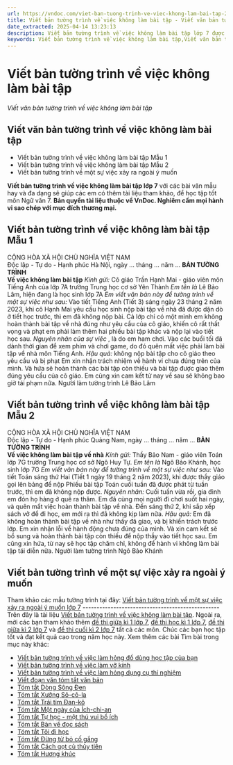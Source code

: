 ```yaml
---
url: https://vndoc.com/viet-ban-tuong-trinh-ve-viec-khong-lam-bai-tap-289811
title: Viết bản tường trình về việc không làm bài tập - Viết văn bản tường trình về việc không làm bài tập - VnDoc.com
date_extracted: 2025-04-14 13:23:13
description: Viết bản tường trình về việc không làm bài tập lớp 7 được biên soạn nhằm giúp các em HS đạt kết quả tốt trong quá trình làm bài tập và học tập môn Ngữ văn lớp 7.
keywords: Viết bản tường trình về việc không làm bài tập,Viết văn bản tường trình về việc không làm bài tập,Viết bản tường trình về một sự việc xảy ra ngoài ý muốn,viết bản tường trình về một sự việc xảy ra ngoài ý muốn mà em đã chứng kiến hoặc tham gia,viết văn bản tường trình về một sự việc xảy ra ngoài ý muốn mà em đã chứng kiến hoặc tham gia,Viết bản tường trình,Viết văn bản tường trình,Hãy viết bản tường trình về một sự việc xảy ra ngoài ý muốn mà em đã chứng kiến hoặc tham gia
---
```


# Viết bản tường trình về việc không làm bài tập
 _Viết văn bản tường trình về việc không làm bài tập_
## Viết văn bản tường trình về việc không làm bài tập
  * Viết bản tường trình về việc không làm bài tập Mẫu 1
  * Viết bản tường trình về việc không làm bài tập Mẫu 2
  * Viết bản tường trình về một sự việc xảy ra ngoài ý muốn

**Viết bản tường trình về việc không làm bài tập lớp 7** với các bài văn mẫu hay và đa dạng sẽ giúp các em có thêm tài liệu tham khảo, để học tập tốt môn Ngữ văn 7.
**Bản quyền tài liệu thuộc về VnDoc. Nghiêm cấm mọi hành vi sao chép với mục đích thương mại.**
## **Viết bản tường trình về việc không làm bài tập Mẫu 1**
CỘNG HÒA XÃ HỘI CHỦ NGHĨA VIỆT NAM  
Độc lập - Tự do - Hạnh phúc
Hà Nội, ngày … tháng … năm …
**BẢN TƯỜNG TRÌNH**  
**Về việc không làm bài tập**
 _Kính gửi:_ Cô giáo Trần Hạnh Mai - giáo viên môn Tiếng Anh của lớp 7A trường Trung học cơ sở Yên Thành
_Em tên là_ Lê Bảo Lâm, hiện đang là học sinh lớp 7A
 _Em viết văn bản này để tường trình về một sự việc như sau:_
Vào tiết Tiếng Anh \(Tiết 3\) sáng ngày 23 tháng 2 năm 2023, khi cô Hạnh Mai yêu cầu học sinh nộp bài tập về nhà đã được dặn dò ở tiết học trước, thì em đã không nộp bài. Cả lớp chỉ có một mình em không hoàn thành bài tập về nhà đúng như yêu cầu của cô giáo, khiến cô rất thất vọng và phạt em phải làm thêm hai phiếu bài tập khác và nộp lại vào tiết học sau.
_Nguyên nhân của sự việc_ , là do em ham chơi. Vào các buổi tối đã dành thời gian để xem phim và chơi game, do đó quên mất việc phải làm bài tập về nhà môn Tiếng Anh.
_Hậu quả:_ không nộp bài tập cho cô giáo theo yêu cầu và bị phạt
Em xin nhận trách nhiệm về hành vi chưa đúng trên của mình. Và hứa sẽ hoàn thành các bài tập còn thiếu và bài tập được giao thêm đúng yêu cầu của cô giáo. Em cũng xin cam kết từ nay về sau sẽ không bao giờ tái phạm nữa.
Người làm tường trình
Lê Bảo Lâm
## **Viết bản tường trình về việc không làm bài tập Mẫu 2**
CỘNG HÒA XÃ HỘI CHỦ NGHĨA VIỆT NAM  
Độc lập - Tự do - Hạnh phúc
Quảng Nam, ngày … tháng … năm …
**BẢN TƯỜNG TRÌNH**  
**Về việc không làm bài tập về nhà**
 _Kính gửi:_ Thầy Bảo Nam - giáo viên Toán lớp 7G trường Trung học cơ sở Ngô Huy Tự.
_Em tên là_ Ngô Bảo Khánh, học sinh lớp 7G
 _Em viết văn bản này để tường trình về một sự việc như sau:_
Vào tiết Toán sáng thứ Hai \(Tiết 1 ngày 19 tháng 2 năm 2023\), khi được thầy giáo gọi lên bảng để nộp Phiếu bài tập Toán cuối tuần đã được phát từ tuần trước, thì em đã không nộp được.
_Nguyên_ _nhân:_ Cuối tuần vừa rồi, gia đình em đón họ hàng ở quê ra thăm. Em đã cùng mọi người đi chơi suốt hai ngày, và quên mất việc hoàn thành bài tập về nhà. Đến sáng thứ 2, khi sắp xếp sách vở để đi học, em mới ra thì đã không kịp làm nữa.
_Hậu quả:_ Em đã không hoàn thành bài tập về nhà như thầy đã giao, và bị khiển trách trước lớp.
Em xin nhận lỗi về hành động chưa đúng của mình. Và xin cam kết sẽ bổ sung và hoàn thành bài tập còn thiếu để nộp thầy vào tiết học sau. Em cũng xin hứa, từ nay sẽ học tập chăm chỉ, không để hành vi không làm bài tập tái diễn nữa.
Người làm tường trình
Ngô Bảo Khánh
## **Viết bản tường trình về một sự việc xảy ra ngoài ý muốn**
Tham khảo các mẫu tường trình tại đây: [Viết bản tường trình về một sự việc xảy ra ngoài ý muốn lớp 7](<https://vndoc.com/viet-ban-tuong-trinh-ve-mot-su-viec-xay-ra-ngoai-y-muon-lop-7-289809>)
\-------------------------------------------------
Trên đây là tài liệu [Viết bản tường trình về việc không làm bài tập](<https://vndoc.com/viet-ban-tuong-trinh-ve-viec-khong-lam-bai-tap-289811>). Ngoài ra, mời các bạn tham khảo thêm [đề thi giữa kì 1 lớp 7](<https://vndoc.com/de-thi-giua-ki-1-lop7>), [đề thi học kì 1 lớp 7](<https://vndoc.com/de-thi-hoc-ki-1-lop7>), [đề thi giữa kì 2 lớp 7](<https://vndoc.com/de-thi-giua-ki-2-lop7>) và [đề thi cuối kì 2 lớp 7](<https://vndoc.com/de-thi-hoc-ki-2-lop7>) tất cả các môn. Chúc các bạn học tập tốt và đạt kết quả cao trong năm học này.
Xem thêm các bài Tìm bài trong mục này khác:
  * [Viết bản tường trình về việc làm hỏng đồ dùng học tập của bạn](</viet-ban-tuong-trinh-ve-viec-lam-hu-hai-do-dung-hoc-tap-cua-ban-289812>)
  * [Viết bản tường trình về việc làm vỡ kính](</viet-ban-tuong-trinh-ve-viec-lam-vo-kinh-289813>)
  * [Viết bản tường trình về việc làm hỏng dụng cụ thí nghiệm](</viet-ban-tuong-trinh-ve-viec-lam-hong-dung-cu-thi-nghiem-289816>)
  * [Viết đoạn văn tóm tắt văn bản](</viet-doan-van-tom-tat-van-ban-lop-7-291104>)
  * [Tóm tắt Dòng Sông Đen](</tom-tat-dong-song-den-lop-7-291101>)
  * [Tóm tắt Xưởng Sô-cô-la](</tom-tat-xuong-so-co-la-lop-7-291107>)
  * [Tóm tắt Trái tim Đan-kô](</tom-tat-trai-tim-dan-ko-lop-7-291110>)
  * [Tóm tắt Một ngày của Ích-chi-an](</tom-tat-mot-ngay-cua-ich-chi-an-lop-7-291112>)
  * [Tóm tắt Tự học - một thú vui bổ ích](</tom-tat-tu-hoc-mot-thu-vui-bo-ich-lop-7-291113>)
  * [Tóm tắt Bàn về đọc sách](</tom-tat-ban-ve-doc-sach-lop-7-291114>)
  * [Tóm tắt Tôi đi học](</tom-tat-toi-di-hoc-lop-7-291116>)
  * [Tóm tắt Đừng từ bỏ cố gắng](</tom-tat-dung-tu-bo-co-gang-lop-7-291118>)
  * [Tóm tắt Cách gọt củ thủy tiên](</tom-tat-cach-got-cu-thuy-tien-lop-7-291120>)
  * [Tóm tắt Hương khúc](</tom-tat-huong-khuc-lop-7-291121>)


